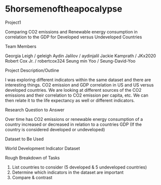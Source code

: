 # 5horsemenoftheapocalypse
Project1

Comparing CO2 emissions and Renewable energy consumption in correlation to the GDP for Developed versus Undeveloped Countries

Team Members

Georgia Leigh / geleigh 
Aydin Jalilov / aydinjalil
Jackie Kamprath / JKx2020
Robert Cox Jr. / robertcox324
Seung min Yoo / Seung-David-Yoo

Project Description/Outline

I was exploring different indicators within the same dataset and there are interesting things. CO2 emission and GDP correlation in US and US versus developed countries. We are looking at different sources of the CO2 emissions and their correlation to CO2 emission per capita, etc. We can then relate it to the life expectancy as well or different indicators.

Research Question to Answer

Over time has CO2 emissions or renewable energy consumption of a country increased or decreased in relation to a countries GDP (If the country is considered developed or undeveloped)

Dataset to Be Used

World Development Indicator Dataset


Rough Breakdown of Tasks

1. List countries to consider (5 developed & 5 undeveloped countries)
2. Determine which indicators in the dataset are important
3. Compare & contrast
